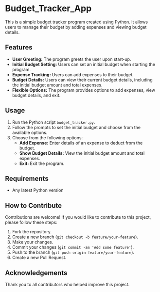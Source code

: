 # Budget_Tracker_App


This is a simple budget tracker program created using Python. It allows users to manage their budget by adding expenses and viewing budget details.

## Features

- **User Greeting:** The program greets the user upon start-up.
- **Initial Budget Setting:** Users can set an initial budget when starting the program.
- **Expense Tracking:** Users can add expenses to their budget.
- **Budget Details:** Users can view their current budget details, including the initial budget amount and total expenses.
- **Flexible Options:** The program provides options to add expenses, view budget details, and exit.

## Usage

1. Run the Python script `budget_tracker.py`.
2. Follow the prompts to set the initial budget and choose from the available options.
3. Choose from the following options:
   - **Add Expense:** Enter details of an expense to deduct from the budget.
   - **Show Budget Details:** View the initial budget amount and total expenses.
   - **Exit:** Exit the program.

## Requirements

- Any latest Python version

## How to Contribute

Contributions are welcome! If you would like to contribute to this project, please follow these steps:

1. Fork the repository.
2. Create a new branch (`git checkout -b feature/your-feature`).
3. Make your changes.
4. Commit your changes (`git commit -am 'Add some feature'`).
5. Push to the branch (`git push origin feature/your-feature`).
6. Create a new Pull Request.


## Acknowledgements

Thank you to all contributors who helped improve this project.

